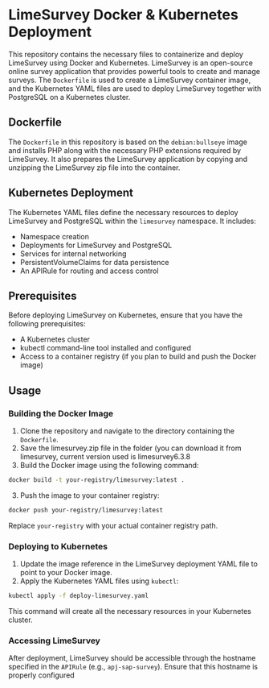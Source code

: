 # LimeSurvey Docker & Kubernetes Deployment

This repository contains the necessary files to containerize and deploy LimeSurvey using Docker and Kubernetes. LimeSurvey is an open-source online survey application that provides powerful tools to create and manage surveys. The `Dockerfile` is used to create a LimeSurvey container image, and the Kubernetes YAML files are used to deploy LimeSurvey together with PostgreSQL on a Kubernetes cluster.

## Dockerfile

The `Dockerfile` in this repository is based on the `debian:bullseye` image and installs PHP along with the necessary PHP extensions required by LimeSurvey. It also prepares the LimeSurvey application by copying and unzipping the LimeSurvey zip file into the container.

## Kubernetes Deployment

The Kubernetes YAML files define the necessary resources to deploy LimeSurvey and PostgreSQL within the `limesurvey` namespace. It includes:

- Namespace creation
- Deployments for LimeSurvey and PostgreSQL
- Services for internal networking
- PersistentVolumeClaims for data persistence
- An APIRule for routing and access control

## Prerequisites

Before deploying LimeSurvey on Kubernetes, ensure that you have the following prerequisites:

- A Kubernetes cluster
- kubectl command-line tool installed and configured
- Access to a container registry (if you plan to build and push the Docker image)

## Usage

### Building the Docker Image

1. Clone the repository and navigate to the directory containing the `Dockerfile`.
2. Save the limesurvey.zip file in the folder (you can download it from limesurvey, current version used is limesurvey6.3.8
3. Build the Docker image using the following command:

```bash
docker build -t your-registry/limesurvey:latest .
```

3. Push the image to your container registry:

```bash
docker push your-registry/limesurvey:latest
```

Replace `your-registry` with your actual container registry path.

### Deploying to Kubernetes

1. Update the image reference in the LimeSurvey deployment YAML file to point to your Docker image.
2. Apply the Kubernetes YAML files using `kubectl`:

```bash
kubectl apply -f deploy-limesurvey.yaml
```

This command will create all the necessary resources in your Kubernetes cluster.

### Accessing LimeSurvey

After deployment, LimeSurvey should be accessible through the hostname specified in the `APIRule` (e.g., `apj-sap-survey`). Ensure that this hostname is properly configured
